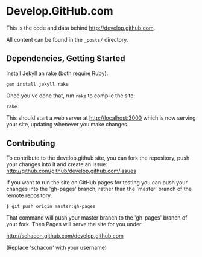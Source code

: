 Develop.GitHub.com
==================

This is the code and data behind <http://develop.github.com>.

All content can be found in the `_posts/` directory.


Dependencies, Getting Started
-----------------------------

Install [Jekyll][jk] an rake (both require Ruby):

    gem install jekyll rake

Once you've done that, run `rake` to compile the site:

    rake

This should start a web server at <http://localhost:3000> which is now
serving your site, updating whenever you make changes.

Contributing
------------

To contribute to the develop.github site, you can fork the repository,
push your changes into it and create an Issue:
<http://github.com/github/develop.github.com/issues>

If you want to run the site on GitHub pages for testing you can push your
changes into the 'gh-pages' branch, rather than the 'master' branch of
the remote repository.

    $ git push origin master:gh-pages

That command will push your master branch to the 'gh-pages' branch of
your fork.  Then Pages will serve the site for you under:

<http://schacon.github.com/develop.github.com>

(Replace 'schacon' with your username)

[jk]: https://github.com/mojombo/jekyll
